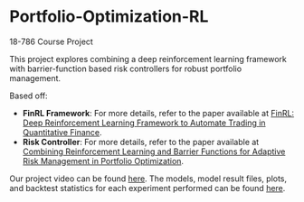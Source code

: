 # Portfolio-Optimization-RL
18-786 Course Project

This project explores combining a deep reinforcement learning framework with barrier-function based risk controllers for robust portfolio management.

Based off:
- **FinRL Framework**: For more details, refer to the paper available at [FinRL: Deep Reinforcement Learning Framework to Automate Trading in Quantitative Finance](https://arxiv.org/abs/2111.09395).
- **Risk Controller**: For more details, refer to the paper available at [Combining Reinforcement Learning and Barrier Functions for Adaptive Risk Management in Portfolio Optimization](https://arxiv.org/pdf/2306.07013).

Our project video can be found [here](https://arxiv.org/abs/2111.09395).
The models, model result files, plots, and backtest statistics for each experiment performed can be found [here](https://docs.google.com/spreadsheets/d/1_DgW1Ay-nlSGrObAt36V2PDHxxkHzjGv2gQQa5tzg_I/edit?usp=sharing).
